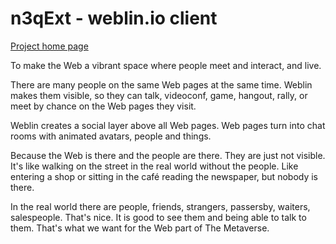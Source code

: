 # n3qExt - weblin.io client

[Project home page](https://www.weblin.io/)

To make the Web a vibrant space where people meet and interact, and live.

There are many people on the same Web pages at the same time. Weblin makes them visible, so they can talk, videoconf, game, hangout, rally, or meet by chance on the Web pages they visit.

Weblin creates a social layer above all Web pages. Web pages turn into chat rooms with animated avatars, people and things.

Because the Web is there and the people are there. They are just not visible. It's like walking on the street in the real world without the people. Like entering a shop or sitting in the café reading the newspaper, but nobody is there.

In the real world there are people, friends, strangers, passersby, waiters, salespeople. That's nice. It is good to see them and being able to talk to them. That's what we want for the Web part of The Metaverse.

